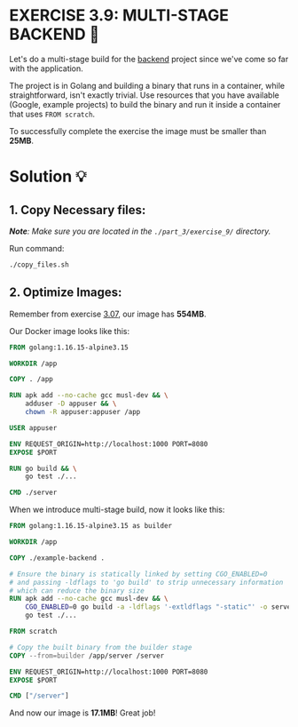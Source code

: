 # EXERCISE 3.9: MULTI-STAGE BACKEND 🤔
Let's do a multi-stage build for the [backend](https://github.com/docker-hy/material-applications/tree/main/example-backend) project since we've come so far with the application.

The project is in Golang and building a binary that runs in a container, while straightforward, isn't exactly trivial. Use resources that you have available (Google, example projects) to build the binary and run it inside a container that uses `FROM scratch`.

To successfully complete the exercise the image must be smaller than **25MB**.

# Solution 💡

## 1. Copy Necessary files:
_**Note**: Make sure you are located in the `./part_3/exercise_9/` directory._

Run command:
```bash
./copy_files.sh
```

## 2. Optimize Images:
Remember from exercise [3.07](https://github.com/milistu/DevOpsWithDocker/tree/main/part_3/exercise_07), our image has **554MB**.

Our Docker image looks like this:
```Dockerfile
FROM golang:1.16.15-alpine3.15

WORKDIR /app

COPY . /app

RUN apk add --no-cache gcc musl-dev && \
    adduser -D appuser && \
    chown -R appuser:appuser /app

USER appuser

ENV REQUEST_ORIGIN=http://localhost:1000 PORT=8080
EXPOSE $PORT

RUN go build && \
    go test ./...

CMD ./server
```

When we introduce multi-stage build, now it looks like this:
```Dockerfile
FROM golang:1.16.15-alpine3.15 as builder

WORKDIR /app

COPY ./example-backend .

# Ensure the binary is statically linked by setting CGO_ENABLED=0
# and passing -ldflags to 'go build' to strip unnecessary information
# which can reduce the binary size
RUN apk add --no-cache gcc musl-dev && \
    CGO_ENABLED=0 go build -a -ldflags '-extldflags "-static"' -o server . && \
    go test ./...

FROM scratch

# Copy the built binary from the builder stage
COPY --from=builder /app/server /server

ENV REQUEST_ORIGIN=http://localhost:1000 PORT=8080
EXPOSE $PORT

CMD ["/server"]
```

And now our image is **17.1MB**! Great job!
